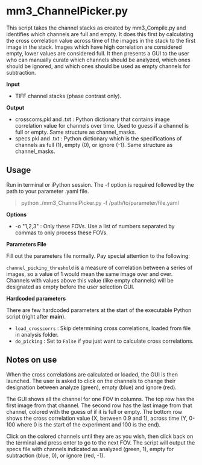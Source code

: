 # mm3_ChannelPicker.py

This script takes the channel stacks as created by mm3_Compile.py and identifies which channels are full and empty. It does this first by calculating the cross correlation value across time of the images in the stack to the first image in the stack. Images which have high correlation are considered empty, lower values are considered full. It then presents a GUI to the user who can manually curate which channels should be analyzed, which ones should be ignored, and which ones should be used as empty channels for subtraction.

**Input**
* TIFF channel stacks (phase contrast only).

**Output**
* crosscorrs.pkl and .txt : Python dictionary that contains image correlation value for channels over time. Used to guess if a channel is full or empty. Same structure as channel_masks.
* specs.pkl and .txt : Python dictionary which is the specifications of channels as full (1), empty (0), or ignore (-1). Same structure as channel_masks.

## Usage
Run in terminal or iPython session. The -f option is required followed by the path to your parameter .yaml file.

> python ./mm3_ChannelPicker.py -f /path/to/parameter/file.yaml

**Options**

* -o "1,2,3" : Only these FOVs. Use a list of numbers separated by commas to only process these FOVs.

**Parameters File**

Fill out the parameters file normally. Pay special attention to the following:

`channel_picking_threshold` is a measure of correlation between a series of images, so a value of 1 would mean the same image over and over. Channels with values above this value (like empty channels) will be designated as empty before the user selection GUI.

**Hardcoded parameters**

There are few hardcoded parameters at the start of the executable Python script (right after __main__).

* `load_crosscorrs` : Skip determining cross correlations, loaded from file in analysis folder.
* `do_picking` : Set to `False` if you just want to calculate cross correlations. 

## Notes on use

When the cross correlations are calculated or loaded, the GUI is then launched. The user is asked to click on the channels to change their designation between analyze (green), empty (blue) and ignore (red).

The GUI shows all the channel for one FOV in columns. The top row has the first image from that channel. The second row has the last image from that channel, colored with the guess of if it is full or empty. The bottom row shows the cross correlation value (X, between 0.9 and 1), across time (Y, 0-100 where 0 is the start of the experiment and 100 is the end).

Click on the colored channels until they are as you wish, then click back on the terminal and press enter to go to the next FOV. The script will output the specs file with channels indicated as analyzed (green, 1), empty for subtraction (blue, 0), or ignore (red, -1).
